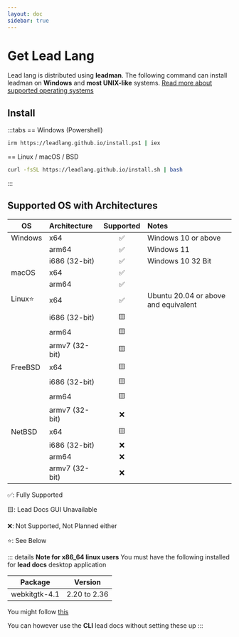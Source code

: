 ```yaml
---
layout: doc
sidebar: true
---
```


# Get Lead Lang

Lead lang is distributed using **leadman**. The following command can install leadman on **Windows** and **most UNIX-like** systems. [Read more about supported operating systems](#supported-os-with-architectures)

## Install

:::tabs
== Windows (Powershell)

```sh
irm https://leadlang.github.io/install.ps1 | iex
```

== Linux / macOS / BSD

```sh
curl -fsSL https://leadlang.github.io/install.sh | bash
```

:::

## Supported OS with Architectures

| OS      | Architecture   | Supported | Notes                                |
| ------- | :------------- | :-------: | :----------------------------------- |
| Windows | x64            |    ✅     | Windows 10 or above                  |
|         | arm64          |    ✅     | Windows 11                           |
|         | i686 (32-bit)  |    ✅     | Windows 10 32 Bit                    |
| macOS   | x64            |    ✅     |                                      |
|         | arm64          |    ✅     |                                      |
| Linux⭐ | x64            |    ✅     | Ubuntu 20.04 or above and equivalent |
|         | i686 (32-bit)  |    🟨     |                                      |
|         | arm64          |    🟨     |                                      |
|         | armv7 (32-bit) |    🟨     |                                      |
| FreeBSD | x64            |    🟨     |                                      |
|         | i686 (32-bit)  |    🟨     |                                      |
|         | arm64          |    🟨     |                                      |
|         | armv7 (32-bit) |    ❌     |                                      |
| NetBSD  | x64            |    🟨     |                                      |
|         | i686 (32-bit)  |    ❌     |                                      |
|         | arm64          |    ❌     |                                      |
|         | armv7 (32-bit) |    ❌     |                                      |

✅: Fully Supported

🟨: Lead Docs GUI Unavailable

❌: Not Supported, Not Planned either

⭐: See Below

::: details **Note for x86_64 linux users**
You must have the following installed for **lead docs** desktop application

| Package       | Version      |
| ------------- | ------------ |
| webkitgtk-4.1 | 2.20 to 2.36 |

You might follow [this](https://tauri.app/start/prerequisites/#linux)

You can however use the **CLI** lead docs without setting these up
:::
